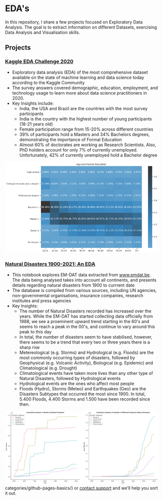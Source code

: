 # EDA's
In this repository, I share a few projects focused on Exploratory Data Analysis. The goal is to extract information on different Datasets, exercising Data Analysis and Visualisation skills.

## Projects

### [Kaggle EDA Challenge 2020](https://nbviewer.jupyter.org/github/negrinij/EDA/blob/main/KaggleEDA/2020-kaggle-eda-competition.ipynb)

- Exploratory data analysis (EDA) of the most comprehensive dataset available on the state of machine learning and data science today according to the Kaggle Community
- The survey answers covered demographic, education, employment, and technology usage to learn more about data science practitioners in 2020.
- Key Insights include:
  - India, the USA and Brazil are the countries with the most survey participants
  - India is the country with the highest number of young participants (18-21 years old)
  - Female participation range from 15-20% across different countries
  - 39% of participants hold a Masters and 34% Bachelors degrees, demonstrating the importance of Formal Education
  - Almost 60% of doctorates are working as Research Scientists. Also, PhD holders account for only 7% of currently unemployed. Unfortunately, 42% of currently unemployed hold a Bachelor degree

![](/KaggleEDA/KaggleHeatmap.png)


### [Natural Disasters 1900-2021: An EDA](https://nbviewer.jupyter.org/github/negrinij/EDA/blob/main/EM-DAT/eda-natural-disasters.ipynb)

- This notebook explores EM-DAT data extracted from www.emdat.be. The data being analysed takes into account all continents, and presents details regarding natural disasters from 1900 to currrent date
- The database is compiled from various sources, including UN agencies, non-governmental organisations, insurance companies, research institutes and press agencies
- Key Insights:
  - The number of Natural Disasters recorded has increased over the years. While the EM-DAT has started collecting data officially from 1988, we see a proeminent upward trend starting in the 60's and seems to reach a peak in the 00's, and continue to vary around this peak to this day
  - In total, the number of disasters seem to have stabilised, however, there seems to be a trend that every two or three years there is a sharp rise
  - Metereological (e.g. Storms) and Hydrological (e.g. Floods) are the most commonly occurring types of disasters, followed by Geophysical (e.g. Volcanic Activity), Biological (e.g. Epidemic) and Climatological (e.g. Drought)
  - Climatological events have taken more lives than any other type of Natural Disasters, followed by Hydrological events
  - Hydrological events are the ones who affect most people
  - Floods (Hydro), Storms (Meteo) and Earthquakes (Geo) are the Disasters Subtypes that occurred the most since 1900. In total, 5.400 Floods, 4.400 Storms and 1.500 have been recorded since then.

![](/EM-DAT/CumSum_EMDAT.png)
categories/github-pages-basics/) or [contact support](https://support.github.com/contact) and we’ll help you sort it out.
